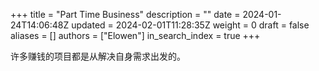 +++
title = "Part Time Business"
description = ""
date = 2024-01-24T14:06:48Z
updated = 2024-02-01T11:28:35Z
weight = 0
draft = false
aliases = []
authors = ["Elowen"]
in_search_index = true
+++

许多赚钱的项目都是从解决自身需求出发的。